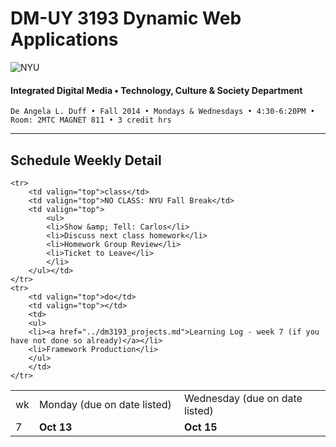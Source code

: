 # DM-UY 3193 Dynamic Web Applications

![NYU](http://ws2.polishedsolid.com/de/nyu_soe_logo.png)
#### Integrated Digital Media • Technology, Culture & Society Department

    De Angela L. Duff • Fall 2014 • Mondays & Wednesdays • 4:30-6:20PM • Room: 2MTC MAGNET 811 • 3 credit hrs

---

## Schedule Weekly Detail

<table>
<tr>
<td>wk</td>
<td>Monday (due on date listed)</td>
<td>Wednesday (due on date listed)</td>
</tr>
<!-- dates -->
    <tr>
        <td valign="top" width="4%">7</td>
        <td valign="top" width="48%"><strong>Oct 13</strong></td>
        <td valign="top" width="48%"><strong>Oct 15</strong></td>
    </tr>

    <tr>
        <td valign="top">class</td>
        <td valign="top">NO CLASS: NYU Fall Break</td>
        <td valign="top">
            <ul>
            <li>Show &amp; Tell: Carlos</li>
            <li>Discuss next class homework</li>
            <li>Homework Group Review</li>
            <li>Ticket to Leave</li>
            </li>
        </ul></td>
    </tr>
    <tr>
        <td valign="top">do</td>
        <td valign="top"></td>
        <td>
        <ul>
        <li><a href="../dm3193_projects.md">Learning Log - week 7 (if you have not done so already)</a></li>
        <li>Framework Production</li>
        </ul>  
        </td>
    </tr>

</table>